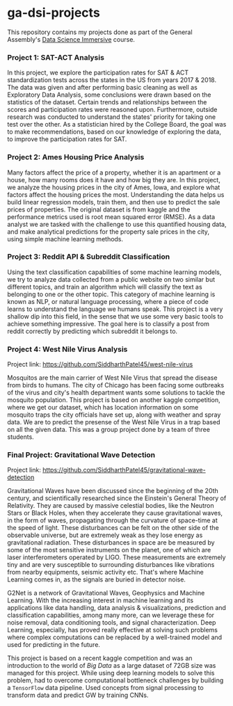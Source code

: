 # ga-dsi-projects
This repository contains my projects done as part of the General Assembly's [Data Science Immersive](https://generalassemb.ly/education/data-science-immersive/singapore) course.

### Project 1: SAT-ACT Analysis

In this project, we explore the participation rates for SAT & ACT standardization tests across the states in the US from years 2017 & 2018. The data was given and after performing basic cleaning as well as Exploratory Data Analysis, some conclusions were drawn based on the statistics of the dataset. Certain trends and relationships between the scores and participation rates were reasoned upon. Furthermore, outside research was conducted to understand the states' priority for taking one test over the other. As a statistician hired by the College Board, the goal was to make recommendations, based on our knowledge of exploring the data, to improve the participation rates for SAT.

### Project 2: Ames Housing Price Analysis

Many factors affect the price of a property, whether it is an apartment or a house, how many rooms does it have and how big they are. In this project, we analyze the housing prices in the city of Ames, Iowa, and explore what factors affect the housing prices the most. Understanding the data helps us build linear regression models, train them, and then use to predict the sale prices of properties. The original dataset is from kaggle and the performance metrics used is root mean squared error (RMSE). As a data analyst we are tasked with the challenge to use this quantified housing data, and make analytical predictions for the property sale prices in the city, using simple machine learning methods.

### Project 3: Reddit API & Subreddit Classification

Using the text classification capabilities of some machine learning models, we try to analyze data collected from a public website on two similar but different topics, and train an algorithm which will classify the text as belonging to one or the other topic. This category of machine learning is known as NLP, or natural language processing, where a piece of code learns to understand the language we humans speak. This project is a very shallow dip into this field, in the sense that we use some very basic tools to achieve something impressive. The goal here is to classify a post from reddit correctly by predicting which subreddit it belongs to.

### Project 4: West Nile Virus Analysis

Project link: https://github.com/SiddharthPatel45/west-nile-virus

Mosquitos are the main carrier of West Nile Virus that spread the disease from birds to humans. The city of Chicago has been facing some outbreaks of the virus and city's health department wants some solutions to tackle the mosquito population. This project is based on another kaggle competition, where we get our dataset, which has location information on some mosquito traps the city officials have set up, along with weather and spray data. We are to predict the presense of the West Nile Virus in a trap based on all the given data. This was a group project done by a team of three students.

### Final Project: Gravitational Wave Detection

Project link: https://github.com/SiddharthPatel45/gravitational-wave-detection

Gravitational Waves have been discussed since the beginning of the 20th century, and scientifically researched since the Einstein's General Theory of Relativity. They are caused by massive celestial bodies, like the Neutron Stars or Black Holes, when they accelerate they cause gravitational waves, in the form of waves, propagating through the curvature of space-time at the speed of light. These disturbances can be felt on the other side of the observable universe, but are extremely weak as they lose energy as gravitational radiation. These disturbances in space are be measured by some of the most sensitive instruments on the planet, one of which are laser interferometers operated by LIGO. These measurements are extremely tiny and are very susceptible to surrounding disturbances like vibrations from nearby equipments, seismic activity etc. That's where Machine Learning comes in, as the signals are buried in detector noise.

G2Net is a network of Gravitational Waves, Geophysics and Machine Learning. With the increasing interest in machine learning and its applications like data handling, data analysis & visualizations, prediction and classification capabilities, among many more, can we leverage these for noise removal, data conditioning tools, and signal characterization. Deep Learning, especially, has proved really effective at solving such problems where complex computations can be replaced by a well-trained model and used for predicting in the future.

This project is based on a recent kaggle competition and was an introduction to the world of _Big Data_ as a large dataset of 72GB size was managed for this project. While using deep learning models to solve this problem, had to overcome computational bottleneck challenges by building a `TensorFlow` data pipeline. Used concepts from signal processing to transform data and predict GW by training CNNs.
